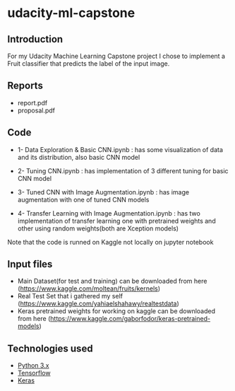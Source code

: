 # udacity-ml-capstone

## Introduction

For my Udacity Machine Learning Capstone project I chose to implement a Fruit classifier that predicts the label of the input image.


## Reports

- report.pdf
- proposal.pdf

## Code

- 1- Data Exploration & Basic CNN.ipynb : has some visualization of data and its distribution, also basic CNN model

- 2- Tuning CNN.ipynb : has implementation of 3 different tuning for basic CNN model

- 3- Tuned CNN with Image Augmentation.ipynb : has image augmentation with one of tuned CNN models

- 4- Transfer Learning with Image Augmentation.ipynb : has two implementation of transfer learning one with pretrained weights and other using random weights(both are Xception models)

Note that the code is runned on Kaggle not locally on jupyter notebook 

## Input files

- Main Dataset(for test and training) can be downloaded from here (https://www.kaggle.com/moltean/fruits/kernels)
- Real Test Set that i gathered my self (https://www.kaggle.com/yahiaelshahawy/realtestdata)
- Keras pretrained weights for working on kaggle can be downloaded from here (https://www.kaggle.com/gaborfodor/keras-pretrained-models)

## Technologies used

- [Python 3.x](https://www.python.org)
- [Tensorflow](https://www.tensorflow.org)
- [Keras](https://keras.io)
